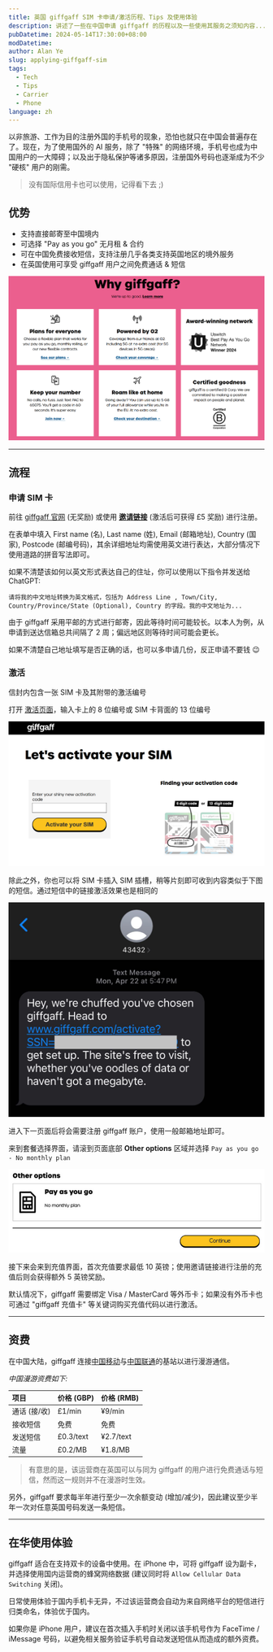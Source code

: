 ```yaml
---
title: 英国 giffgaff SIM 卡申请/激活历程、Tips 及使用体验
description: 讲述了一些在中国申请 giffgaff 的历程以及一些使用其服务之须知内容...
pubDatetime: 2024-05-14T17:30:00+08:00
modDatetime:
author: Alan Ye
slug: applying-giffgaff-sim
tags:
  - Tech
  - Tips
  - Carrier
  - Phone
language: zh
---
```


以非旅游、工作为目的注册外国的手机号的现象，恐怕也就只在中国会普遍存在了。现在，为了使用国外的 AI 服务，除了 "特殊" 的网络环境，手机号也成为中国用户的一大障碍；以及出于隐私保护等诸多原因，注册国外号码也逐渐成为不少 "硬核" 用户的刚需。

> 没有国际信用卡也可以使用，记得看下去 ;)

## 优势

- 支持直接邮寄至中国境内
- 可选择 "Pay as you go" 无月租 & 合约
- 可在中国免费接收短信，支持注册几乎各类支持英国地区的境外服务
- 在英国使用可享受 giffgaff 用户之间免费通话 & 短信

![giffgaff 介绍网页](../../assets/images/applying-giffgaff-sim/why_giffgaff.png)

---

## 流程

### 申请 SIM 卡

前往 [giffgaff 官网](https://www.giffgaff.com/freesim-international) (无奖励) 或使用 [**邀请链接**](https://www.giffgaff.com/orders/affiliate/wroff774_1713786353517) (激活后可获得 £5 奖励) 进行注册。

在表单中填入 First name (名), Last name (姓), Email (邮箱地址), Country (国家), Postcode (邮编号码)，其余详细地址均需使用英文进行表达，大部分情况下使用道路的拼音写法即可。

如果不清楚该如何以英文形式表达自己的住址，你可以使用以下指令并发送给 ChatGPT:

```
请将我的中文地址转换为英文格式，包括为 Address Line , Town/City, Country/Province/State (Optional), Country 的字段。我的中文地址为...
```

由于 giffgaff 采用平邮的方式进行邮寄，因此等待时间可能较长。以本人为例，从申请到送达信箱总共间隔了 2 周；偏远地区则等待时间可能会更长。

如果不清楚自己地址填写是否正确的话，也可以多申请几份，反正申请不要钱 😉

### 激活

信封内包含一张 SIM 卡及其附带的激活编号

打开 [激活页面](https://www.giffgaff.com/activate)，输入卡上的 8 位编号或 SIM 卡背面的 13 位编号

![激活界面](../../assets/images/applying-giffgaff-sim/activate_page.png)

除此之外，你也可以将 SIM 卡插入 SIM 插槽，稍等片刻即可收到内容类似于下图的短信。通过短信中的链接激活效果也是相同的

![activate_text_message.jpg](../../assets/images/applying-giffgaff-sim/activate_text_message.jpg)

进入下一页面后将会需要注册 giffgaff 账户，使用一般邮箱地址即可。

来到套餐选择界面，请滚到页面底部 **Other options** 区域并选择 `Pay as you go - No monthly plan`

![giffgaff 无合约套餐](../../assets/images/applying-giffgaff-sim/giffgaff_pay_as_you_go.png)

接下来会来到充值界面，首次充值要求最低 10 英镑；使用邀请链接进行注册的充值后则会获得额外 5 英镑奖励。

默认情况下，giffgaff 需要绑定 Visa / MasterCard 等外币卡；如果没有外币卡也可通过 "giffgaff 充值卡" 等关键词购买充值代码以进行激活。

---

## 资费

在中国大陆，giffgaff 连接<u>中国移动</u>与<u>中国联通</u>的基站以进行漫游通信。

_中国漫游资费如下:_

| 项目         | 价格 (GBP) | 价格 (RMB) |
| :----------- | ---------- | ---------- |
| 通话 (接/收) | £1/min     | ¥9/min     |
| 接收短信     | 免费       | 免费       |
| 发送短信     | £0.3/text  | ¥2.7/text  |
| 流量         | £0.2/MB    | ¥1.8/MB    |

> 有意思的是，该运营商在英国可以与同为 giffgaff 的用户进行免费通话与短信，然而这一规则并不在漫游时生效。

另外，giffgaff 要求每半年进行至少一次余额变动 (增加/减少)，因此建议至少半年一次对任意英国号码发送一条短信。

---

## 在华使用体验

giffgaff 适合在支持双卡的设备中使用。在 iPhone 中，可将 giffgaff 设为副卡，并选择使用国内运营商的蜂窝网络数据 (建议同时将 `Allow Cellular Data Switching` 关闭)。

日常使用体验于国内手机卡无异，不过该运营商会自动为来自网络平台的短信进行归类命名，体验优于国内。

如果你是 iPhone 用户，建议在首次插入手机时关闭以该手机号作为 FaceTime / iMessage 号码，以避免相关服务验证手机号自动发送短信从而造成的额外资费。

